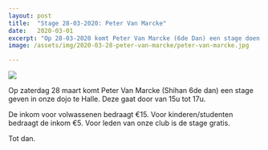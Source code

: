 ```yaml
---
layout: post
title:  "Stage 28-03-2020: Peter Van Marcke"
date:   2020-03-01
excerpt: "Op 28-03-2020 komt Peter Van Marcke (6de Dan) een stage doen in onze club."
image: /assets/img/2020-03-28-peter-van-marcke/peter-van-marcke.jpg

---
```

<div class="container">
    <div class="row">
        <div class="col-md-4">
            <img class="img-fluid mx-auto" src="{{'/assets/img/2020-03-28-peter-van-marcke/peter-van-marcke.jpg' | absoluteurl}}">
        </div>
        <div class="col-md-8">
            <p>
               Op zaterdag 28 maart komt Peter Van Marcke (Shihan 6de dan) een stage geven in onze dojo te Halle. Deze gaat door van 15u tot 17u.
            </p>
            <p>
                De inkom voor volwassenen bedraagt €15. Voor kinderen/studenten bedraagt de inkom €5. Voor leden van onze club is de stage gratis.
            </p>
            <p>
                Tot dan.
            </p>
        </div>
    </div>
</div>

